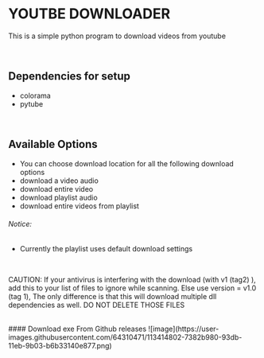# YOUTBE DOWNLOADER

This is a simple python program to download videos from youtube

</br>

## Dependencies for setup
- colorama
- pytube


</br>

## Available Options
- You can choose download location for all the following 
	download options
- download a video audio
- download entire video
- download playlist audio
- download entire videos from playlist


###### Notice: 
- Currently the playlist uses default download settings

</br>

CAUTION: 
If your antivirus is interfering with the download (with v1 (tag2) ), add this to your list of files to ignore while scanning.
Else use version = v1.0 (tag 1), The only difference is that this will download multiple dll dependencies as well. DO NOT DELETE THOSE FILES

<br />
#### Download exe From Github releases
![image](https://user-images.githubusercontent.com/64310471/113414802-7382b980-93db-11eb-9b03-b6b33140e877.png)

